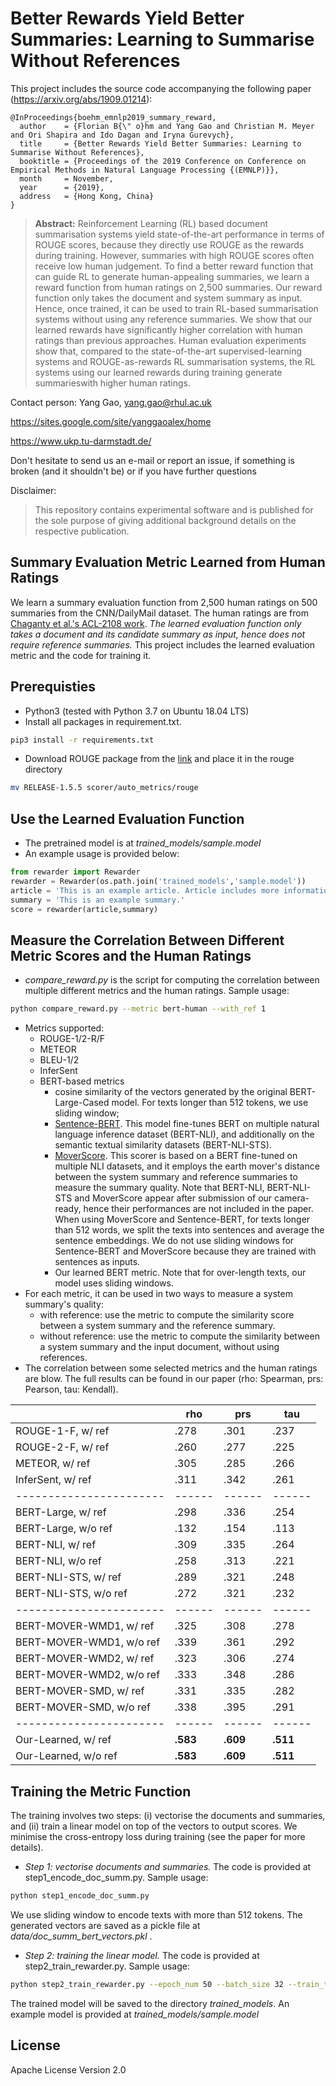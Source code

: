 # Better Rewards Yield Better Summaries: Learning to Summarise Without References

This project includes the source code accompanying the following paper
(https://arxiv.org/abs/1909.01214):

```
@InProceedings{boehm_emnlp2019_summary_reward,
  author    = {Florian B{\" o}hm and Yang Gao and Christian M. Meyer and Ori Shapira and Ido Dagan and Iryna Gurevych},
  title     = {Better Rewards Yield Better Summaries: Learning to Summarise Without References},
  booktitle = {Proceedings of the 2019 Conference on Conference on Empirical Methods in Natural Language Processing {(EMNLP)}},
  month     = November,
  year      = {2019},
  address   = {Hong Kong, China}
}
```

> **Abstract:** Reinforcement Learning (RL) based document summarisation  systems yield state-of-the-art performance in terms of ROUGE scores, because they directly use ROUGE as the rewards during training. However, summaries with high ROUGE scores often receive low human judgement. To find a better reward function that can guide RL to generate human-appealing summaries, we learn a reward function from human ratings on 2,500 summaries. Our reward function only takes the document and system summary as input. Hence, once trained, it can be used to train RL-based  summarisation systems without using any reference summaries. We show that our learned rewards have significantly higher correlation with human ratings than previous approaches. Human evaluation experiments show that, compared to the state-of-the-art supervised-learning systems and ROUGE-as-rewards RL summarisation systems, the RL systems using our learned rewards  during training generate summarieswith higher human ratings.  


Contact person: Yang Gao, yang.gao@rhul.ac.uk

https://sites.google.com/site/yanggaoalex/home

https://www.ukp.tu-darmstadt.de/


Don't hesitate to send us an e-mail or report an issue, if something is broken (and it shouldn't be) or if you have further questions

Disclaimer:
> This repository contains experimental software and is published for the sole purpose of giving additional background details on the respective publication.


## Summary Evaluation Metric Learned from Human Ratings
We learn a summary evaluation function from 2,500 human ratings
on 500 summaries from the CNN/DailyMail dataset. The human ratings
are from [Chaganty et al.'s ACL-2108 work](https://www.aclweb.org/anthology/P18-1060). 
*The learned evaluation function only takes a document and its candidate
summary as input, hence does not require reference summaries.*
This project includes the learned evaluation metric and the code for training it.



## Prerequisties
* Python3 (tested with Python 3.7 on Ubuntu 18.04 LTS)
* Install all packages in requirement.txt.
```bash
pip3 install -r requirements.txt
```

* Download ROUGE package from the [link](https://www.isi.edu/licensed-sw/see/rouge/) and place it in the rouge directory
```bash
mv RELEASE-1.5.5 scorer/auto_metrics/rouge
```

## Use the Learned Evaluation Function
* The pretrained model is at *trained_models/sample.model* 
* An example usage is provided below:
```python
from rewarder import Rewarder
rewarder = Rewarder(os.path.join('trained_models','sample.model'))
article = 'This is an example article. Article includes more information than the summary.'
summary = 'This is an example summary.'
score = rewarder(article,summary)
```        
        
## Measure the Correlation Between Different Metric Scores and the Human Ratings
* *compare_reward.py* is the script for computing the correlation between multiple different metrics and the human ratings. Sample usage:
```bash
python compare_reward.py --metric bert-human --with_ref 1
```

* Metrics supported:
    * ROUGE-1/2-R/F 
    * METEOR
    * BLEU-1/2 
    * InferSent 
    * BERT-based metrics
        * cosine similarity of the vectors generated by the original BERT-Large-Cased model. For texts longer than 512 tokens, we use sliding window;
        * [Sentence-BERT](https://github.com/UKPLab/sentence-transformers). This model fine-tunes BERT on multiple natural language inference dataset (BERT-NLI), and additionally on the semantic textual similarity datasets (BERT-NLI-STS). 
        * [MoverScore](https://github.com/AIPHES/emnlp19-moverscore). This scorer is based on a BERT fine-tuned on multiple NLI datasets, and it employs the earth mover's distance between the system summary and reference summaries to measure the summary quality. Note that BERT-NLI, BERT-NLI-STS and MoverScore appear after submission of our camera-ready, hence their performances are not included in the paper. When using MoverScore and Sentence-BERT, for texts longer than 512 words, we split the texts into sentences and average the sentence embeddings. We do not use sliding windows for Sentence-BERT and MoverScore because they are trained with sentences as inputs.
        * Our learned BERT metric. Note that for over-length texts, our model uses sliding windows.
* For each metric, it can be used in two ways to measure a system summary's quality:
    * with reference: use the metric to compute the similarity score between a system summary and the reference summary.
    * without reference: use the metric to compute the similarity between a system summary and the input document, without using references.
* The correlation between some selected metrics and the human ratings are blow. The full results can be found in our paper (rho: Spearman, prs: Pearson, tau: Kendall).

|                       | rho  | prs  | tau  |
|-----------------------|------|------|------|
| ROUGE-1-F, w/ ref     | .278 | .301 | .237 |
| ROUGE-2-F, w/ ref     | .260 | .277 | .225 |
| METEOR, w/ ref        | .305 | .285 | .266 |
| InferSent, w/ ref     | .311 | .342 | .261 |
|-----------------------|------|------|------|
| BERT-Large, w/ ref    | .298 | .336 | .254 |
| BERT-Large, w/o ref   | .132 | .154 | .113 |
| BERT-NLI, w/ ref      | .309 | .335 | .264 |
| BERT-NLI, w/o ref     | .258 | .313 | .221 |
| BERT-NLI-STS, w/ ref  | .289 | .321 | .248 |
| BERT-NLI-STS, w/o ref | .272 | .321 | .232 |
|-----------------------|------|------|------|
| BERT-MOVER-WMD1, w/ ref | .325 | .308 | .278 |
| BERT-MOVER-WMD1, w/o ref | .339 | .361 | .292 |
| BERT-MOVER-WMD2, w/ ref | .323 | .306 | .274 |
| BERT-MOVER-WMD2, w/o ref | .333 | .348 | .286 |
| BERT-MOVER-SMD, w/ ref | .331 | .335 | .282 |
| BERT-MOVER-SMD, w/o ref | .338 | .395 | .291 |
|-----------------------|------|------|------|
| Our-Learned, w/ ref   | **.583** | **.609** | **.511** |
| Our-Learned, w/o ref  | **.583** | **.609** | **.511** |
 
## Training the Metric Function 
The training involves two steps: (i) vectorise the documents and summaries, and
(ii) train a linear model on top of the vectors to output scores. We minimise the 
cross-entropy loss during training (see the paper for more details). 
* *Step 1: vectorise documents and summaries.* The code is provided at step1_encode_doc_summ.py. Sample usage: 
```bash
python step1_encode_doc_summ.py
```
        
 We use sliding window to encode texts with more than 512 tokens. The generated vectors are saved as a pickle file at *data/doc_summ_bert_vectors.pkl* .
* *Step 2: training the linear model.* The code is provided at step2_train_rewarder.py. Sample usage:
```bash
python step2_train_rewarder.py --epoch_num 50 --batch_size 32 --train_type pairwise --train_percent 0.64 --dev_percent 0.16 --learn_rate 3e-4 --model_type linear --device gpu
```
 
 The trained model will be saved to the directory *trained_models*. An example model is provided at *trained_models/sample.model*

## License
Apache License Version 2.0

